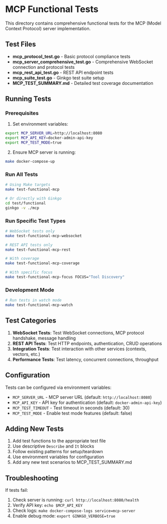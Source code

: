 # MCP Functional Tests

This directory contains comprehensive functional tests for the MCP (Model Context Protocol) server implementation.

## Test Files

- **mcp_protocol_test.go** - Basic protocol compliance tests
- **mcp_server_comprehensive_test.go** - Comprehensive WebSocket connection and protocol tests
- **mcp_rest_api_test.go** - REST API endpoint tests
- **mcp_suite_test.go** - Ginkgo test suite setup
- **MCP_TEST_SUMMARY.md** - Detailed test coverage documentation

## Running Tests

### Prerequisites

1. Set environment variables:
```bash
export MCP_SERVER_URL=http://localhost:8080
export MCP_API_KEY=docker-admin-api-key
export MCP_TEST_MODE=true
```

2. Ensure MCP server is running:
```bash
make docker-compose-up
```

### Run All Tests

```bash
# Using Make targets
make test-functional-mcp

# Or directly with Ginkgo
cd test/functional
ginkgo -v ./mcp
```

### Run Specific Test Types

```bash
# WebSocket tests only
make test-functional-mcp-websocket

# REST API tests only
make test-functional-mcp-rest

# With coverage
make test-functional-mcp-coverage

# With specific focus
make test-functional-mcp-focus FOCUS="Tool Discovery"
```

### Development Mode

```bash
# Run tests in watch mode
make test-functional-mcp-watch
```

## Test Categories

1. **WebSocket Tests**: Test WebSocket connections, MCP protocol handshake, message handling
2. **REST API Tests**: Test HTTP endpoints, authentication, CRUD operations
3. **Integration Tests**: Test interaction with other services (contexts, vectors, etc.)
4. **Performance Tests**: Test latency, concurrent connections, throughput

## Configuration

Tests can be configured via environment variables:

- `MCP_SERVER_URL` - MCP server URL (default: `http://localhost:8080`)
- `MCP_API_KEY` - API key for authentication (default: `docker-admin-api-key`)
- `MCP_TEST_TIMEOUT` - Test timeout in seconds (default: 30)
- `MCP_TEST_MODE` - Enable test mode features (default: false)

## Adding New Tests

1. Add test functions to the appropriate test file
2. Use descriptive `Describe` and `It` blocks
3. Follow existing patterns for setup/teardown
4. Use environment variables for configuration
5. Add any new test scenarios to MCP_TEST_SUMMARY.md

## Troubleshooting

If tests fail:

1. Check server is running: `curl http://localhost:8080/health`
2. Verify API key: `echo $MCP_API_KEY`
3. Check logs: `make docker-compose-logs service=mcp-server`
4. Enable debug mode: `export GINKGO_VERBOSE=true`